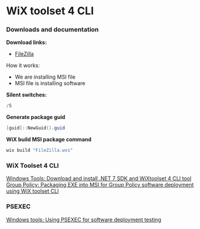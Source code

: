 # WiX toolset 4 CLI
### Downloads and documentation
<b>Download links:</b> <br />
* [FileZilla](https://filezilla-project.org/download.php?platform=win64)

How it works:
* We are installing MSI file
* MSI file is installing software

<b>Silent switches:</b>
```powershell
/S
```

<b>Generate package guid</b>
```powershell
[guid]::NewGuid().guid
```

<b>WiX build MSI package command</b>
```powershell
wix build "FileZilla.wxs"
```

### WiX Toolset 4 CLI
[Windows Tools: Download and install .NET 7 SDK and WiXtoolset 4 CLI tool](https://youtu.be/ukrIlmadTjw) <br />
[Group Policy: Packaging EXE into MSI for Group Policy software deployment using WiX toolset CLI](https://youtu.be/pZ42XS2Ucsg) <br />

### PSEXEC
[Windows tools: Using PSEXEC for software deployment testing](https://youtu.be/9ywdTna_TLc) <br />